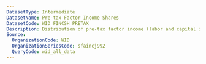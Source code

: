 ```yaml
---
DatasetType: Intermediate
DatasetName: Pre-tax Factor Income Shares
DatasetCode: WID_FINCSH_PRETAX
Description: Distribution of pre-tax factor income (labor and capital income) across population percentiles. Shows the share of total factor income received by different income groups before taxes and transfers.
Source:
  OrganizationCode: WID
  OrganizationSeriesCode: sfaincj992
  QueryCode: wid_all_data
---
```

